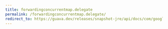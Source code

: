 ```yaml
---
title: forwardingconcurrentmap.delegate
permalink: /forwardingconcurrentmap.delegate/
redirect_to: https://guava.dev/releases/snapshot-jre/api/docs/com/google/common/collect/ForwardingConcurrentMap.html#delegate--
---
```

